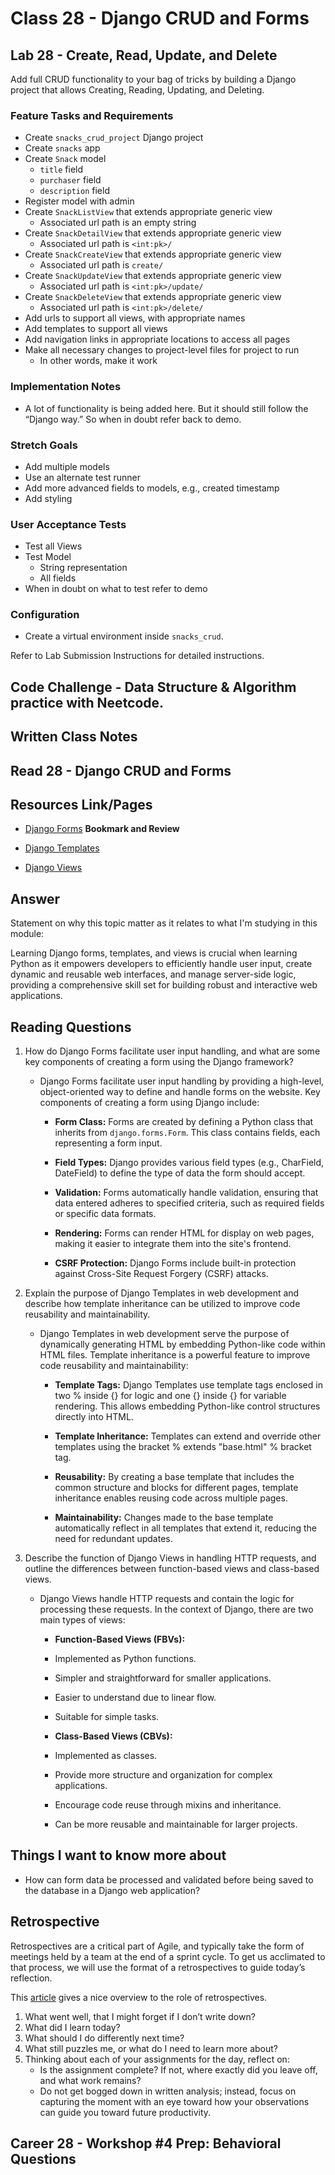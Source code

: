 # Class 28 - Django CRUD and Forms

## Lab 28 - Create, Read, Update, and Delete

Add full CRUD functionality to your bag of tricks by building a Django project that allows Creating, Reading, Updating, and Deleting.

### Feature Tasks and Requirements

- Create `snacks_crud_project` Django project
- Create `snacks` app
- Create `Snack` model
  - `title` field
  - `purchaser` field
  - `description` field
- Register model with admin
- Create `SnackListView` that extends appropriate generic view
  - Associated url path is an empty string
- Create `SnackDetailView` that extends appropriate generic view
  - Associated url path is `<int:pk>/`
- Create `SnackCreateView` that extends appropriate generic view
  - Associated url path is `create/`
- Create `SnackUpdateView` that extends appropriate generic view
  - Associated url path is `<int:pk>/update/`
- Create `SnackDeleteView` that extends appropriate generic view
  - Associated url path is `<int:pk>/delete/`
- Add urls to support all views, with appropriate names
- Add templates to support all views
- Add navigation links in appropriate locations to access all pages
- Make all necessary changes to project-level files for project to run
  - In other words, make it work

### Implementation Notes

- A lot of functionality is being added here. But it should still follow the “Django way.” So when in doubt refer back to demo.

### Stretch Goals

- Add multiple models
- Use an alternate test runner
- Add more advanced fields to models, e.g., created timestamp
- Add styling

### User Acceptance Tests

- Test all Views
- Test Model
  - String representation
  - All fields
- When in doubt on what to test refer to demo

### Configuration

- Create a virtual environment inside `snacks_crud`.

Refer to Lab Submission Instructions for detailed instructions.

## Code Challenge - Data Structure & Algorithm practice with Neetcode.

## Written Class Notes

## Read 28 - Django CRUD and Forms

## Resources Link/Pages

- [Django Forms](https://developer.mozilla.org/en-US/docs/Learn/Server-side/Django/Forms)
  **Bookmark and Review**

- [Django Templates](https://developer.mozilla.org/en-US/docs/Learn/Server-side/Django/Home_page)
- [Django Views](https://developer.mozilla.org/en-US/docs/Learn/Server-side/Django/Generic_views)

## Answer

Statement on why this topic matter as it relates to what I'm studying in this module:

Learning Django forms, templates, and views is crucial when learning Python as it empowers developers to efficiently handle user input, create dynamic and reusable web interfaces, and manage server-side logic, providing a comprehensive skill set for building robust and interactive web applications.

## Reading Questions

1. How do Django Forms facilitate user input handling, and what are some key components of creating a form using the Django framework?

   - Django Forms facilitate user input handling by providing a high-level, object-oriented way to define and handle forms on the website. Key components of creating a form using Django include:

     - **Form Class:** Forms are created by defining a Python class that inherits from `django.forms.Form`. This class contains fields, each representing a form input.

     - **Field Types:** Django provides various field types (e.g., CharField, DateField) to define the type of data the form should accept.

     - **Validation:** Forms automatically handle validation, ensuring that data entered adheres to specified criteria, such as required fields or specific data formats.

     - **Rendering:** Forms can render HTML for display on web pages, making it easier to integrate them into the site's frontend.

     - **CSRF Protection:** Django Forms include built-in protection against Cross-Site Request Forgery (CSRF) attacks.

2. Explain the purpose of Django Templates in web development and describe how template inheritance can be utilized to improve code reusability and maintainability.

   - Django Templates in web development serve the purpose of dynamically generating HTML by embedding Python-like code within HTML files. Template inheritance is a powerful feature to improve code reusability and maintainability:

     - **Template Tags:** Django Templates use template tags enclosed in two % inside {} for logic and one {} inside {} for variable rendering. This allows embedding Python-like control structures directly into HTML.

     - **Template Inheritance:** Templates can extend and override other templates using the bracket % extends "base.html" % bracket tag.

     - **Reusability:** By creating a base template that includes the common structure and blocks for different pages, template inheritance enables reusing code across multiple pages.

     - **Maintainability:** Changes made to the base template automatically reflect in all templates that extend it, reducing the need for redundant updates.

3. Describe the function of Django Views in handling HTTP requests, and outline the differences between function-based views and class-based views.

   - Django Views handle HTTP requests and contain the logic for processing these requests. In the context of Django, there are two main types of views:

     - **Function-Based Views (FBVs):**
     - Implemented as Python functions.
     - Simpler and straightforward for smaller applications.
     - Easier to understand due to linear flow.
     - Suitable for simple tasks.

     - **Class-Based Views (CBVs):**
     - Implemented as classes.
     - Provide more structure and organization for complex applications.
     - Encourage code reuse through mixins and inheritance.
     - Can be more reusable and maintainable for larger projects.

## Things I want to know more about

- How can form data be processed and validated before being saved to the database in a Django web application?

## Retrospective

Retrospectives are a critical part of Agile, and typically take the form of meetings held by a team at the end of a sprint cycle. To get us acclimated to that process, we will use the format of a retrospectives to guide today’s reflection.

This [article](https://www.benlinders.com/2013/which-questions-do-you-ask-in-retrospectives/) gives a nice overview to the role of retrospectives.

1. What went well, that I might forget if I don’t write down?
2. What did I learn today?
3. What should I do differently next time?
4. What still puzzles me, or what do I need to learn more about?
5. Thinking about each of your assignments for the day, reflect on:
   - Is the assignment complete? If not, where exactly did you leave off, and what work remains?
   - Do not get bogged down in written analysis; instead, focus on capturing the moment with an eye toward how your observations can guide you toward future productivity.

## Career 28 - Workshop #4 Prep: Behavioral Questions

